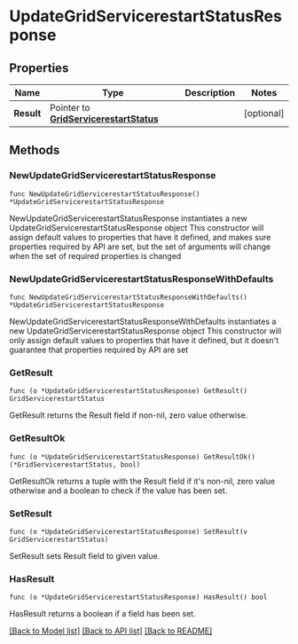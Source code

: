 # UpdateGridServicerestartStatusResponse

## Properties

Name | Type | Description | Notes
------------ | ------------- | ------------- | -------------
**Result** | Pointer to [**GridServicerestartStatus**](GridServicerestartStatus.md) |  | [optional] 

## Methods

### NewUpdateGridServicerestartStatusResponse

`func NewUpdateGridServicerestartStatusResponse() *UpdateGridServicerestartStatusResponse`

NewUpdateGridServicerestartStatusResponse instantiates a new UpdateGridServicerestartStatusResponse object
This constructor will assign default values to properties that have it defined,
and makes sure properties required by API are set, but the set of arguments
will change when the set of required properties is changed

### NewUpdateGridServicerestartStatusResponseWithDefaults

`func NewUpdateGridServicerestartStatusResponseWithDefaults() *UpdateGridServicerestartStatusResponse`

NewUpdateGridServicerestartStatusResponseWithDefaults instantiates a new UpdateGridServicerestartStatusResponse object
This constructor will only assign default values to properties that have it defined,
but it doesn't guarantee that properties required by API are set

### GetResult

`func (o *UpdateGridServicerestartStatusResponse) GetResult() GridServicerestartStatus`

GetResult returns the Result field if non-nil, zero value otherwise.

### GetResultOk

`func (o *UpdateGridServicerestartStatusResponse) GetResultOk() (*GridServicerestartStatus, bool)`

GetResultOk returns a tuple with the Result field if it's non-nil, zero value otherwise
and a boolean to check if the value has been set.

### SetResult

`func (o *UpdateGridServicerestartStatusResponse) SetResult(v GridServicerestartStatus)`

SetResult sets Result field to given value.

### HasResult

`func (o *UpdateGridServicerestartStatusResponse) HasResult() bool`

HasResult returns a boolean if a field has been set.


[[Back to Model list]](../README.md#documentation-for-models) [[Back to API list]](../README.md#documentation-for-api-endpoints) [[Back to README]](../README.md)


